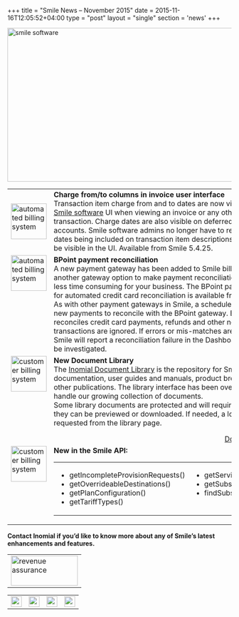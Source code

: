 +++
title = "Smile News – November 2015"
date = 2015-11-16T12:05:52+04:00
type = "post"
layout = "single"
section = 'news'
+++

<p><img class="alignnone" src="https://gallery.mailchimp.com/59da774bd029eb6c22f2fb236/images/69e37b31-04bf-4d80-8c91-1b753b776d67.png" alt="smile software" width="800" height="345" align="centre"></p>
<table border="0" width="100%" cellspacing="0" cellpadding="0">
<tbody>
<tr>
<td valign="middle" width="150"><img class="alignnone" src="https://gallery.mailchimp.com/59da774bd029eb6c22f2fb236/images/8d96b572-cd87-4de6-94f0-753fea81917f.png" alt="automated billing system" width="80" height="80"></td>
<td align="left" valign="top"><strong>Charge from/to columns in invoice user interface</strong><br>
Transaction item charge from and to dates are now visible in the <a href="/smile-system-monitoring-and-support/">Smile software</a> UI when viewing an invoice or any other itemised transaction. Charge dates are also visible on deferred items on accounts. Smile software admins no longer have to rely on charge dates being included on transaction item descriptions that may not be visible in the UI. Available from Smile 5.4.25.</td>
</tr>
<tr>
<td valign="top"><img class="alignnone" src="https://gallery.mailchimp.com/59da774bd029eb6c22f2fb236/images/af025b5a-0172-488d-bc2b-7f8901cf858a.png" alt="automated billing system" width="80" height="80"></td>
<td align="left" valign="top"><strong>BPoint payment reconciliation</strong><br>
A new payment gateway has been added to Smile billing, providing another gateway option to make payment reconciliation easier and less time consuming for your business. The BPoint payment gateway for automated credit card reconciliation is available from Smile 6.0. As with other payment gateways in Smile, a scheduled task will fetch new payments to reconcile with the BPoint gateway. BPoint currently reconciles credit card&nbsp;payments, refunds and other non-payment transactions are ignored. If errors or mis-matches are identified Smile will report a reconciliation failure in the Dashboard, which can be investigated.</td>
</tr>
<tr>
<td valign="top"><img class="alignnone" src="https://gallery.mailchimp.com/59da774bd029eb6c22f2fb236/images/56dfc55f-53c3-4506-afbc-990169df2afb.png" alt="customer billing system" width="80" height="80"></td>
<td align="left" valign="top"><strong>New Document Library</strong><br>
The <a href="/document-library/">Inomial Document Library</a> is the repository for Smile technical documentation, user guides and manuals, product brochures and other publications. The library interface has been overhauled to handle our growing collection of documents.<br>
Some library documents are protected and will require a login before they can be previewed or downloaded. If needed, a&nbsp;login&nbsp;can be requested from the library page.<p></p>
<div style="text-align: right;"><a title="New invoice document fields" href="/document-library/" target="_blank">Document Library</a></div>
</td>
</tr>
<tr>
<td valign="top"><img class="alignnone" src="https://gallery.mailchimp.com/59da774bd029eb6c22f2fb236/images/f04ebdce-6821-42b1-a6e9-12b035c43a9e.png" alt="customer billing system" width="80" height="80"></td>
<td align="left" valign="top"><strong>New in the Smile API:</strong><p></p>
<table>
<tbody>
<tr>
<td align="left" valign="top">
<ul>
<li>getIncompleteProvisionRequests()</li>
<li>getOverrideableDestinations()</li>
<li>getPlanConfiguration()</li>
<li>getTariffTypes()</li>
</ul>
</td>
<td align="left" valign="top">
<ul>
<li>getServicePlans()</li>
<li>getSubscriptionPlans()</li>
<li>findSubscriptions()</li>
</ul>
</td>
</tr>
</tbody>
</table>
</td>
</tr>
</tbody>
</table>
<div><strong>Contact Inomial if you’d like to know more about any of Smile’s latest enhancements and features.</strong></div>
<table class="mcnImageBlock" border="0" width="100%" cellspacing="0" cellpadding="0">
<tbody>
<tr>
<td class="mcnImageContent" valign="top"><img class="mcnImage aligncenter" src="http://gallery.mailchimp.com/59da774bd029eb6c22f2fb236/images/fdcfdc0e-c7aa-4df0-9a08-28f40d23371a.png" alt="revenue assurance" width="150" height="67" align="center"></td>
</tr>
</tbody>
</table>
<table id="templateColumns" border="0" width="100%" cellspacing="0" cellpadding="0">
<tbody>
<tr>
<td class="mcnFollowIconContent" align="center" valign="middle" width="24"><a href="/" target="_blank"><img class="alignnone" src="http://cdn-images.mailchimp.com/icons/social-block-v2/gray-link-48.png" alt="revenue assurance" width="24" height="24"></a></td>
<td class="mcnFollowIconContent" align="center" valign="middle" width="24"><a href="http://www.facebook.com/inomial" target="_blank"><img class="alignnone" src="http://cdn-images.mailchimp.com/icons/social-block-v2/gray-facebook-48.png" alt="subscription billing system" width="24" height="24"></a></td>
<td class="mcnFollowIconContent" align="center" valign="middle" width="24"><a href="http://www.twitter.com/inomial" target="_blank"><img class="alignnone" src="http://cdn-images.mailchimp.com/icons/social-block-v2/gray-twitter-48.png" alt="subscription billing system" width="24" height="24"></a></td>
<td class="mcnFollowIconContent" align="center" valign="middle" width="24"><a href="http://www.linkedin.com/company/inomial-pty-ltd" target="_blank"><img class="alignnone" src="http://cdn-images.mailchimp.com/icons/social-block-v2/gray-linkedin-48.png" alt="automatic billing" width="24" height="24"></a></td>
</tr>
</tbody>
</table>